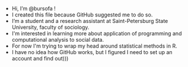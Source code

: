 - Hi, I’m @bursofa !
- I created this file because GitHub suggested me to do so.
- I’m a student and a research assistant at Saint-Petersburg State University, faculty of sociology.
- I'm interested in learning more about application of programming and computational analysis to social data. 
- For now I'm trying to wrap my head around statistical methods in R.
- I have no idea how GitHub works, but I figured I need to set up an account and find out)))
